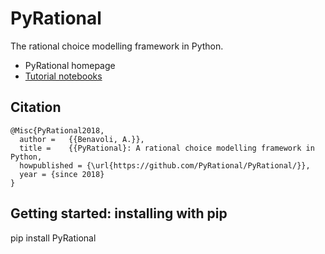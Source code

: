 # PyRational 

The rational choice modelling framework in Python.

* PyRational homepage
* <a href="https://github.com/PyRational/PyRational/blob/master/notebooks/index.ipynb"> Tutorial notebooks </a>
    
## Citation
    @Misc{PyRational2018,
      author =   {{Benavoli, A.}},
      title =    {{PyRational}: A rational choice modelling framework in Python,
      howpublished = {\url{https://github.com/PyRational/PyRational/}},
      year = {since 2018}
    }
## Getting started: installing with pip

pip install PyRational
